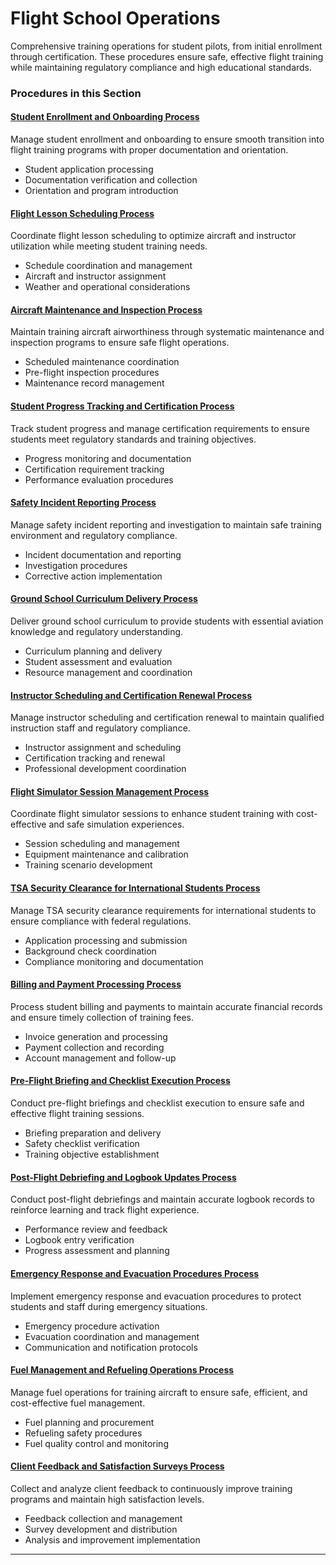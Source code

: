 # Flight School Operations

Comprehensive training operations for student pilots, from initial enrollment through certification. These procedures ensure safe, effective flight training while maintaining regulatory compliance and high educational standards.

### Procedures in this Section

<div class="procedure-cards">

#### [Student Enrollment and Onboarding Process](01-student-enrollment-onboarding.md)
Manage student enrollment and onboarding to ensure smooth transition into flight training programs with proper documentation and orientation.
- Student application processing
- Documentation verification and collection  
- Orientation and program introduction

#### [Flight Lesson Scheduling Process](02-flight-lesson-scheduling.md)
Coordinate flight lesson scheduling to optimize aircraft and instructor utilization while meeting student training needs.
- Schedule coordination and management
- Aircraft and instructor assignment
- Weather and operational considerations

#### [Aircraft Maintenance and Inspection Process](03-aircraft-maintenance-inspection.md)
Maintain training aircraft airworthiness through systematic maintenance and inspection programs to ensure safe flight operations.
- Scheduled maintenance coordination
- Pre-flight inspection procedures
- Maintenance record management

#### [Student Progress Tracking and Certification Process](04-student-progress-certification.md)
Track student progress and manage certification requirements to ensure students meet regulatory standards and training objectives.
- Progress monitoring and documentation
- Certification requirement tracking
- Performance evaluation procedures

#### [Safety Incident Reporting Process](05-safety-incident-reporting.md)
Manage safety incident reporting and investigation to maintain safe training environment and regulatory compliance.
- Incident documentation and reporting
- Investigation procedures
- Corrective action implementation

#### [Ground School Curriculum Delivery Process](06-ground-school-curriculum.md)
Deliver ground school curriculum to provide students with essential aviation knowledge and regulatory understanding.
- Curriculum planning and delivery
- Student assessment and evaluation
- Resource management and coordination

#### [Instructor Scheduling and Certification Renewal Process](07-instructor-scheduling-certification.md)
Manage instructor scheduling and certification renewal to maintain qualified instruction staff and regulatory compliance.
- Instructor assignment and scheduling
- Certification tracking and renewal
- Professional development coordination

#### [Flight Simulator Session Management Process](08-flight-simulator-management.md)
Coordinate flight simulator sessions to enhance student training with cost-effective and safe simulation experiences.
- Session scheduling and management
- Equipment maintenance and calibration
- Training scenario development

#### [TSA Security Clearance for International Students Process](09-tsa-security-clearance.md)
Manage TSA security clearance requirements for international students to ensure compliance with federal regulations.
- Application processing and submission
- Background check coordination
- Compliance monitoring and documentation

#### [Billing and Payment Processing Process](10-billing-payment-processing.md)
Process student billing and payments to maintain accurate financial records and ensure timely collection of training fees.
- Invoice generation and processing
- Payment collection and recording
- Account management and follow-up

#### [Pre-Flight Briefing and Checklist Execution Process](11-preflight-briefing-checklist.md)
Conduct pre-flight briefings and checklist execution to ensure safe and effective flight training sessions.
- Briefing preparation and delivery
- Safety checklist verification
- Training objective establishment

#### [Post-Flight Debriefing and Logbook Updates Process](12-postflight-debriefing-logbook.md)
Conduct post-flight debriefings and maintain accurate logbook records to reinforce learning and track flight experience.
- Performance review and feedback
- Logbook entry verification
- Progress assessment and planning

#### [Emergency Response and Evacuation Procedures Process](13-emergency-response-evacuation.md)
Implement emergency response and evacuation procedures to protect students and staff during emergency situations.
- Emergency procedure activation
- Evacuation coordination and management
- Communication and notification protocols

#### [Fuel Management and Refueling Operations Process](14-fuel-management-refueling.md)
Manage fuel operations for training aircraft to ensure safe, efficient, and cost-effective fuel management.
- Fuel planning and procurement
- Refueling safety procedures
- Fuel quality control and monitoring

#### [Client Feedback and Satisfaction Surveys Process](15-customer-feedback-surveys.md)
Collect and analyze client feedback to continuously improve training programs and maintain high satisfaction levels.
- Feedback collection and management
- Survey development and distribution
- Analysis and improvement implementation

</div>

---